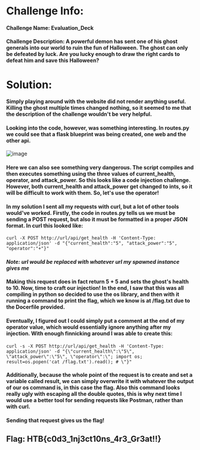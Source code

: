 # Challenge Info:

#### Challenge Name: Evaluation_Deck

#### Challenge Description: A powerful demon has sent one of his ghost generals into our world to ruin the fun of Halloween. The ghost can only be defeated by luck. Are you lucky enough to draw the right cards to defeat him and save this Halloween?

# Solution:

#### Simply playing around with the website did not render anything useful. Killing the ghost multiple times changed nothing, so it seemed to me that the description of the challenge wouldn't be very helpful.

#### Looking into the code, however, was something interesting. In routes.py we could see that a flask blueprint was being created, one web and the other api.

![image](https://user-images.githubusercontent.com/91157382/199043471-cdecb36c-fe26-4ff7-a636-6541d914b844.png)

#### Here we can also see something very dangerous. The script compiles and then executes something using the three values of current_health, operator, and attack_power. So this looks like a code injection challenge. However, both current_health and attack_power get changed to ints, so it will be difficult to work with them. So, let's use the operator!

#### In my solution I sent all my requests with curl, but a lot of other tools would've worked. Firstly, the code in routes.py tells us we must be sending a POST request, but also it must be formatted in a proper JSON format. In curl this looked like:

`curl -X POST http://url/api/get_health -H 'Content-Type: application/json' -d "{"current_health":"5", "attack_power":"5", "operator":"+"}"`
#### *Note: url would be replaced with whatever url my spawned instance gives me*

#### Making this request does in fact return 5 + 5 and sets the ghost's health to 10. Now, time to craft our injection! In the end, I saw that this was all compiling in python so decided to use the os library, and then with it running a command to print the flag, which we know is at /flag.txt due to the Docerfile provided.
#### Eventually, I figured out I could simply put a comment at the end of my operator value, which would essentially ignore anything after my injection. With enough finnicking around I was able to create this:

`curl -s -X POST http://url/api/get_health -H 'Content-Type: application/json' -d "{\"current_health\":\"5\", \"attack_power\":\"5\", \"operator\":\"; import os; result=os.popen('cat /flag.txt').read(); # \"}"`

#### Additionally, because the whole point of the request is to create and set a variable called result, we can simply overwrite it with whatever the output of our os command is, in this case the flag. Also this command looks really ugly with escaping all the double quotes, this is why next time I would use a better tool for sending requests like Postman, rather than with curl.

#### Sending that request gives us the flag!

## Flag: HTB{c0d3_1nj3ct10ns_4r3_Gr3at!!}
